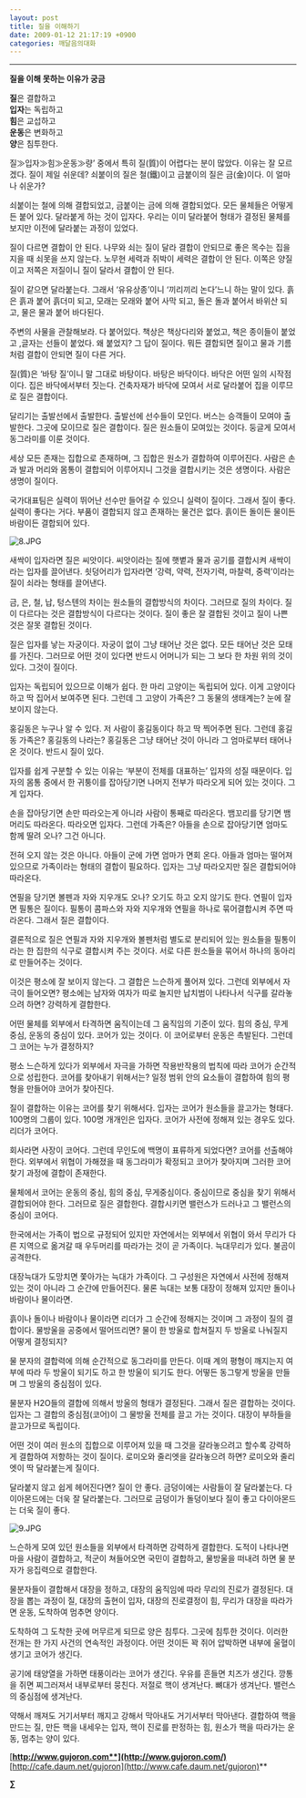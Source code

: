 ```yaml
---
layout: post
title: 질을 이해하기
date: 2009-01-12 21:17:19 +0900
categories: 깨달음의대화
---
```

****

**질을 이해 못하는 이유가 궁금**<P align=center>

**질**은 결합하고   
**입자**는 독립하고   
**힘**은 교섭하고   
**운동**은 변화하고   
**양**은 침투한다.</P> 

질≫입자≫힘≫운동≫량’ 중에서 특히 질(質)이 어렵다는 분이 많았다. 이유는 잘 모르겠다. 질이 제일 쉬운데? 쇠붙이의 질은 철(鐵)이고 금붙이의 질은 금(金)이다. 이 얼마나 쉬운가? 

쇠붙이는 철에 의해 결합되었고, 금붙이는 금에 의해 결합되었다. 모든 물체들은 어떻게든 붙어 있다. 달라붙게 하는 것이 입자다. 우리는 이미 달라붙어 형태가 결정된 물체를 보지만 이전에 달라붙는 과정이 있었다.

질이 다르면 결합이 안 된다. 나무와 쇠는 질이 달라 결합이 안되므로 좋은 목수는 집을 지을 때 쇠못을 쓰지 않는다. 노무현 세력과 쥐박이 세력은 결합이 안 된다. 이쪽은 양질이고 저쪽은 저질이니 질이 달라서 결합이 안 된다. 

질이 같으면 달라붙는다. 그래서 ‘유유상종’이니 ‘끼리끼리 논다’느니 하는 말이 있다. 흙은 흙과 붙어 흙더미 되고, 모래는 모래와 붙어 사막 되고, 돌은 돌과 붙어서 바위산 되고, 물은 물과 붙어 바다된다.

주변의 사물을 관찰해보라. 다 붙어있다. 책상은 책상다리와 붙었고, 책은 종이들이 붙었고 ,글자는 선들이 붙었다. 왜 붙었지? 그 답이 질이다. 뭐든 결합되면 질이고 물과 기름처럼 결합이 안되면 질이 다른 거다.

질(質)은 ‘바탕 질’이니 말 그대로 바탕이다. 바탕은 바닥이다. 바닥은 어떤 일의 시작점이다. 집은 바닥에서부터 짓는다. 건축자재가 바닥에 모여서 서로 달라붙어 집을 이루므로 질은 결합이다. 

달리기는 출발선에서 출발한다. 출발선에 선수들이 모인다. 버스는 승객들이 모여야 출발한다. 그곳에 모이므로 질은 결합이다. 질은 원소들이 모여있는 것이다. 둥글게 모여서 동그라미를 이룬 것이다.

세상 모든 존재는 집합으로 존재하며, 그 집합은 원소가 결합하여 이루어진다. 사람은 손과 발과 머리와 몸통이 결합되어 이루어지니 그것을 결합시키는 것은 생명이다. 사람은 생명이 질이다. 

국가대표팀은 실력이 뛰어난 선수만 들어갈 수 있으니 실력이 질이다. 그래서 질이 좋다. 실력이 좋다는 거다. 부품이 결합되지 않고 존재하는 물건은 없다. 흙이든 돌이든 물이든 바람이든 결합되어 있다.   


<IMG alt=8.JPG src="assets/attach/images/198/049/010/8.JPG" >  


새싹이 입자라면 질은 씨앗이다. 씨앗이라는 질에 햇볕과 물과 공기를 결합시켜 새싹이라는 입자를 끌어낸다. 쇳덩어리가 입자라면 ‘강력, 약력, 전자기력, 마찰력, 중력’이라는 질이 쇠라는 형태를 끌어낸다.

금, 은, 철, 납, 텅스텐의 차이는 원소들의 결합방식의 차이다. 그러므로 질의 차이다. 질이 다르다는 것은 결합방식이 다르다는 것이다. 질이 좋은 잘 결합된 것이고 질이 나쁜 것은 잘못 결합된 것이다.

질은 입자를 낳는 자궁이다. 자궁이 없이 그냥 태어난 것은 없다. 모든 태어난 것은 모태를 가진다. 그러므로 어떤 것이 있다면 반드시 어머니가 되는 그 보다 한 차원 위의 것이 있다. 그것이 질이다.

입자는 독립되어 있으므로 이해가 쉽다. 한 마리 고양이는 독립되어 있다. 이게 고양이다 하고 딱 집어서 보여주면 된다. 그런데 그 고양이 가족은? 그 동물의 생태계는? 눈에 잘 보이지 않는다.

홍길동은 누구나 알 수 있다. 저 사람이 홍길동이다 하고 딱 찍어주면 된다. 그런데 홍길동 가족은? 홍길동의 나라는? 홍길동은 그냥 태어난 것이 아니라 그 엄마로부터 태어나온 것이다. 반드시 질이 있다.

입자를 쉽게 구분할 수 있는 이유는 ‘부분이 전체를 대표하는’ 입자의 성질 때문이다. 입자의 몸통 중에서 한 귀퉁이를 잡아당기면 나머지 전부가 따라오게 되어 있는 것이다. 그게 입자다. 

손을 잡아당기면 손만 따라오는게 아니라 사람이 통째로 따라온다. 뱀꼬리를 당기면 뱀머리도 따라온다. 따라오면 입자다. 그런데 가족은? 아들을 손으로 잡아당기면 엄마도 함께 딸려 오나? 그건 아니다. 

전혀 오지 않는 것은 아니다. 아들이 군에 가면 엄마가 면회 온다. 아들과 엄마는 떨어져 있으므로 가족이라는 형태의 결합이 필요하다. 입자는 그냥 따라오지만 질은 결합되어야 따라온다.

연필을 당기면 볼펜과 자와 지우개도 오나? 오기도 하고 오지 않기도 한다. 연필이 입자면 필통은 질이다. 필통이 콤파스와 자와 지우개와 연필을 하나로 묶어결합시켜 주면 따라온다. 그래서 질은 결합이다. 

결론적으로 질은 연필과 자와 지우개와 볼펜처럼 별도로 분리되어 있는 원소들을 필통이라는 한 집한의 식구로 결합시켜 주는 것이다. 서로 다른 원소들을 묶어서 하나의 동아리로 만들어주는 것이다.

이것은 평소에 잘 보이지 않는다. 그 결합은 느슨하게 풀어져 있다. 그런데 외부에서 자극이 들어오면? 평소에는 남자와 여자가 따로 놀지만 납치범이 나타나서 식구를 갈라놓으려 하면? 강력하게 결합한다.

어떤 물체를 외부에서 타격하면 움직이는데 그 움직임의 기준이 있다. 힘의 중심, 무게 중심, 운동의 중심이 있다. 코어가 있는 것이다. 이 코어로부터 운동은 촉발된다. 그런데 그 코어는 누가 결정하지? 

평소 느슨하게 있다가 외부에서 자극을 가하면 작용반작용의 법칙에 따라 코어가 순간적으로 성립한다. 코어를 찾아내기 위해서는? 일정 범위 안의 요소들이 결합하여 힘의 평형을 만들어야 코어가 찾아진다.

질이 결합하는 이유는 코어를 찾기 위해서다. 입자는 코어가 원소들을 끌고가는 형태다. 100명의 그룹이 있다. 100명 개개인은 입자다. 코어가 사전에 정해져 있는 경우도 있다. 리더가 코어다. 

회사라면 사장이 코어다. 그런데 무인도에 백명이 표류하게 되었다면? 코어를 선출해야 한다. 외부에서 위협이 가해졌을 때 동그라미가 확정되고 코어가 찾아지며 그러한 코어찾기 과정에 결합이 존재한다. 

물체에서 코어는 운동의 중심, 힘의 중심, 무게중심이다. 중심이므로 중심을 찾기 위해서 결합되어야 한다. 그러므로 질은 결합한다. 결합시키면 밸런스가 드러나고 그 밸런스의 중심이 코어다.

한국에서는 가족이 법으로 규정되어 있지만 자연에서는 외부에서 위협이 와서 무리가 다른 지역으로 옮겨갈 때 우두머리를 따라가는 것이 곧 가족이다. 늑대무리가 있다. 불곰이 공격한다.

대장늑대가 도망치면 쫓아가는 늑대가 가족이다. 그 구성원은 자연에서 사전에 정해져 있는 것이 아니라 그 순간에 만들어진다. 물론 늑대는 보통 대장이 정해져 있지만 돌이나 바람이나 물이라면.

흙이나 돌이나 바람이나 물이라면 리더가 그 순간에 정해지는 것이며 그 과정이 질의 결합이다. 물방울을 공중에서 떨어뜨리면? 물이 한 방울로 합쳐질지 두 방울로 나눠질지 어떻게 결정되지?

물 분자의 결합력에 의해 순간적으로 동그라미를 만든다. 이때 계의 평형이 깨지는지 여부에 따라 두 방울이 되기도 하고 한 방울이 되기도 한다. 어떻든 동그랗게 방울을 만들며 그 방울의 중심점이 있다.

물분자 H2O들의 결합에 의해서 방울의 형태가 결정된다. 그래서 질은 결합하는 것이다. 입자는 그 결합의 중심점(코어)이 그 물방울 전체를 끌고 가는 것이다. 대장이 부하들을 끌고가므로 독립이다.

어떤 것이 여러 원소의 집합으로 이루어져 있을 때 그것을 갈라놓으려고 할수록 강력하게 결합하여 저항하는 것이 질이다. 로미오와 줄리엣을 갈라놓으려 하면? 로미오와 줄리엣이 딱 달라붙는게 질이다. 

달라붙지 않고 쉽게 헤어진다면? 질이 안 좋다. 금덩이에는 사람들이 잘 달라붙는다. 다이아몬드에는 더욱 잘 달라붙는다. 그러므로 금덩이가 돌덩이보다 질이 좋고 다이아몬드는 더욱 질이 좋다.   
  
  
<IMG alt=9.JPG src="assets/attach/images/198/049/010/9.JPG" >

느슨하게 모여 있던 원소들을 외부에서 타격하면 강력하게 결합한다. 도적이 나타나면 마을 사람이 결합하고, 적군이 쳐들어오면 국민이 결합하고, 물방울을 떠내려 하면 물 분자가 응집력으로 결합한다.

물분자들이 결합해서 대장을 정하고, 대장의 움직임에 따라 무리의 진로가 결정된다. 대장을 뽑는 과정이 질, 대장의 출현이 입자, 대장의 진로결정이 힘, 무리가 대장을 따라가면 운동, 도착하여 멈추면 양이다.

도착하여 그 도착한 곳에 머무르게 되므로 양은 침투다. 그곳에 침투한 것이다. 이러한 전개는 한 가지 사건의 연속적인 과정이다. 어떤 것이든 꽉 쥐어 압박하면 내부에 울혈이 생기고 코어가 생긴다.

공기에 태양열을 가하면 태풍이라는 코어가 생긴다. 우유를 흔들면 치즈가 생긴다. 깡통을 쥐면 찌그러져서 내부로부터 뭉친다. 저절로 핵이 생겨난다. 뼈대가 생겨난다. 밸런스의 중심점에 생겨난다.

약해서 깨져도 거기서부터 깨지고 강해서 막아내도 거기서부터 막아낸다. 결합하여 핵을 만드는 질, 만든 핵을 내세우는 입자, 핵이 진로를 판정하는 힘, 원소가 핵을 따라가는 운동, 멈추는 양이 있다.



[**http://www.gujoron.com**](http://www.gujoron.com/)**  
[http://cafe.daum.net/gujoron](http://www.cafe.daum.net/gujoron)**

**∑**
